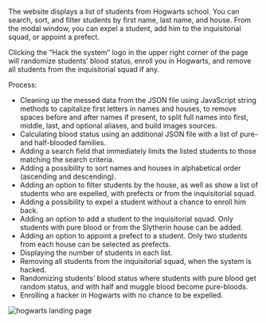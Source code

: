 The website displays a list of students from Hogwarts school. You can search, sort, and filter students by first name, last name, and house. From the modal window, you can expel a student, add him to the inquisitorial squad, or appoint a prefect. 

Clicking the “Hack the system” logo in the upper right corner of the page will randomize students’ blood status, enroll you in Hogwarts, and remove all students from the inquisitorial squad if any.

Process: 
- Cleaning up the messed data from the JSON file using JavaScript string methods to capitalize first letters in names and houses, to remove spaces before and after names if present, to split full names into first, middle, last, and optional aliases, and build images sources. 
- Calculating blood status using an additional JSON file with a list of pure- and half-blooded families.
- Adding a search field that immediately limits the listed students to those matching the search criteria. 
- Adding a possibility to sort names and houses in alphabetical order (ascending and descending).
- Adding an option to filter students by the house, as well as show a list of students who are expelled, with prefects or from the inquisitorial squad. 
- Adding a possibility to expel a student without a chance to enroll him back.
- Adding an option to add a student to the inquisitorial squad. Only students with pure blood or from the Slytherin house can be added.
- Adding an option to appoint a prefect to a student. Only two students from each house can be selected as prefects. 
- Displaying the number of students in each list.
- Removing all students from the inquisitorial squad, when the system is hacked.
- Randomizing students’ blood status where students with pure blood get random status, and with half and muggle blood become pure-bloods.
- Enrolling a hacker in Hogwarts with no chance to be expelled.

![hogwarts landing page](https://user-images.githubusercontent.com/78381060/142082601-24cd5691-2964-4893-affb-c12aa896d539.jpg)
